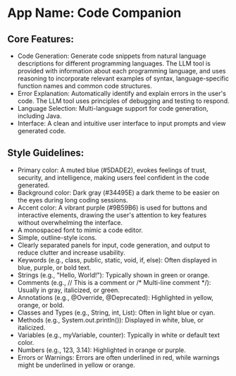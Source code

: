 # **App Name**: Code Companion

## Core Features:

- Code Generation: Generate code snippets from natural language descriptions for different programming languages. The LLM tool is provided with information about each programming language, and uses reasoning to incorporate relevant examples of syntax, language-specific function names and common code structures.
- Error Explanation: Automatically identify and explain errors in the user's code. The LLM tool uses principles of debugging and testing to respond.
- Language Selection: Multi-language support for code generation, including Java.
- Interface: A clean and intuitive user interface to input prompts and view generated code.

## Style Guidelines:

- Primary color: A muted blue (#5DADE2), evokes feelings of trust, security, and intelligence, making users feel confident in the code generated.
- Background color: Dark gray (#34495E) a dark theme to be easier on the eyes during long coding sessions.
- Accent color: A vibrant purple (#9B59B6) is used for buttons and interactive elements, drawing the user's attention to key features without overwhelming the interface.
- A monospaced font to mimic a code editor.
- Simple, outline-style icons.
- Clearly separated panels for input, code generation, and output to reduce clutter and increase usability.
- Keywords (e.g., class, public, static, void, if, else): Often displayed in blue, purple, or bold text.
- Strings (e.g., "Hello, World!"): Typically shown in green or orange.
- Comments (e.g., // This is a comment or /* Multi-line comment */): Usually in gray, italicized, or green.
- Annotations (e.g., @Override, @Deprecated): Highlighted in yellow, orange, or bold.
- Classes and Types (e.g., String, int, List): Often in light blue or cyan.
- Methods (e.g., System.out.println()): Displayed in white, blue, or italicized.
- Variables (e.g., myVariable, counter): Typically in white or default text color.
- Numbers (e.g., 123, 3.14): Highlighted in orange or purple.
- Errors or Warnings: Errors are often underlined in red, while warnings might be underlined in yellow or orange.